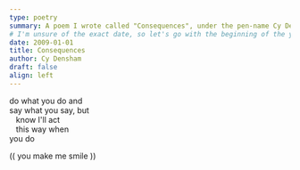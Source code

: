 ```yaml
---
type: poetry
summary: A poem I wrote called "Consequences", under the pen-name Cy Densham.
# I'm unsure of the exact date, so let's go with the beginning of the year
date: 2009-01-01
title: Consequences
author: Cy Densham
draft: false
align: left
---
```



do what you do and\
say what you say, but\
&nbsp;&nbsp;&nbsp;know I'll act\
&nbsp;&nbsp;&nbsp;this way when\
you do

(( you make me smile ))
